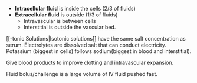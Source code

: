 - **Intracellular fluid** is inside the cells (2/3 of fluids)
- **Extracellular fluid** is outside (1/3 of fluids)
	- Intravascular is between cells
	- Interstitial is outside the vascular bed.

[[-tonic Solutions|Isotonic solutions]] have the same salt concentration as serum.
Electrolytes are dissolved salt that can conduct electricity. Potassium (biggest in cells) follows sodium(biggest in blood and interstitial).

Give blood products to improve clotting and intravascular expansion.

Fluid bolus/challenge is a large volume of IV fluid pushed fast.